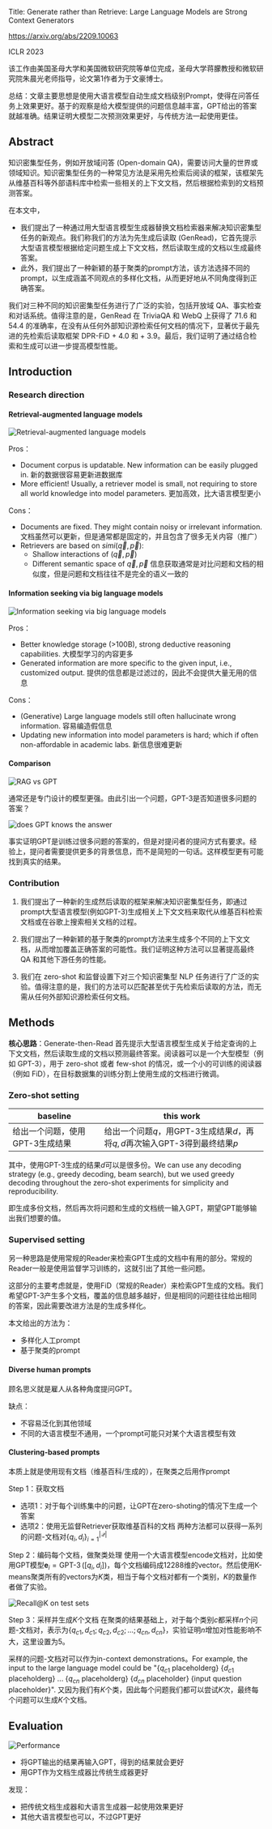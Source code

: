 Title: Generate rather than Retrieve: Large Language Models are Strong Context Generators

https://arxiv.org/abs/2209.10063

ICLR 2023

该工作由美国圣母大学和美国微软研究院等单位完成，圣母大学蒋朦教授和微软研究院朱晨光老师指导，论文第1作者为于文豪博士。

总结：文章主要思想是使用大语言模型自动生成文档级别Prompt，使得在问答任务上效果更好。基于的观察是给大模型提供的问题信息越丰富，GPT给出的答案就越准确。结果证明大模型二次预测效果更好，与传统方法一起使用更佳。

## Abstract

知识密集型任务，例如开放域问答 (Open-domain QA)，需要访问大量的世界或领域知识。知识密集型任务的一种常见方法是采用先检索后阅读的框架，该框架先从维基百科等外部语料库中检索一些相关的上下文文档，然后根据检索到的文档预测答案。

在本文中，
- 我们提出了一种通过用大型语言模型生成器替换文档检索器来解决知识密集型任务的新观点。我们称我们的方法为先生成后读取 (GenRead)，它首先提示大型语言模型根据给定问题生成上下文文档，然后读取生成的文档以生成最终答案。
- 此外，我们提出了一种新颖的基于聚类的prompt方法，该方法选择不同的prompt，以生成涵盖不同观点的多样化文档，从而更好地从不同角度得到正确答案。

我们对三种不同的知识密集型任务进行了广泛的实验，包括开放域 QA、事实检查和对话系统。值得注意的是，GenRead 在 TriviaQA 和 WebQ 上获得了 71.6 和 54.4 的准确率，在没有从任何外部知识源检索任何文档的情况下，显著优于最先进的先检索后读取框架 DPR-FiD + 4.0 和 + 3.9。最后，我们证明了通过结合检索和生成可以进一步提高模型性能。

## Introduction

### Research direction

#### Retrieval-augmented language models

![Retrieval-augmented language models](../../../../Attachments/4.%20Artificial%20intelligence/3.%20Applications/Recommender%20system/+Papers/GenRead/IMG-20240214165835256.png)

Pros：
- Document corpus is updatable. New information can be easily plugged in.
	新的数据很容易更新进数据库
- More efficient! Usually, a retriever model is small, not requiring to store all world knowledge into model parameters.
	更加高效，比大语言模型更小

Cons：
- Documents are fixed. They might contain noisy or irrelevant information.
	文档虽然可以更新，但是通常都是固定的，并且包含了很多无关内容（推广）
- Retrievers are based on $simi(\vec{q}, \vec{p})$:
	- Shallow interactions of $(\vec{q}, \vec{p})$
	- Different semantic space of $\vec{q}, \vec{p}$
	信息获取通常是对比问题和文档的相似度，但是问题和文档往往不是完全的语义一致的

#### Information seeking via big language models

![Information seeking via big language models](../../../../Attachments/4.%20Artificial%20intelligence/3.%20Applications/Recommender%20system/+Papers/GenRead/IMG-20240214165835276.png)

Pros：
- Better knowledge storage (>100B), strong deductive reasoning capabilities.
	大模型学习的内容更多
- Generated information are more specific to the given input, i.e., customized output.
	提供的信息都是过滤过的，因此不会提供大量无用的信息

Cons：
- (Generative) Large language models still often hallucinate wrong information.
	容易编造假信息
- Updating new information into model parameters is hard; which if often non-affordable in academic labs.
	新信息很难更新

#### Comparison

![RAG vs GPT](../../../../Attachments/4.%20Artificial%20intelligence/3.%20Applications/Recommender%20system/+Papers/GenRead/IMG-20240214165835299.png)

通常还是专门设计的模型更强。由此引出一个问题，GPT-3是否知道很多问题的答案？

![does GPT knows the answer](../../../../Attachments/4.%20Artificial%20intelligence/3.%20Applications/Recommender%20system/+Papers/GenRead/IMG-20240214165835315.png)

事实证明GPT是训练过很多问题的答案的，但是对提问者的提问方式有要求。经验上，提问者需要提供更多的背景信息，而不是简短的一句话。这样模型更有可能找到真实的结果。

### Contribution

1. 我们提出了一种新的生成然后读取的框架来解决知识密集型任务，即通过prompt大型语言模型(例如GPT-3)生成相关上下文文档来取代从维基百科检索文档或在谷歌上搜索相关文档的过程。

2. 我们提出了一种新颖的基于聚类的prompt方法来生成多个不同的上下文文档，从而增加覆盖正确答案的可能性。我们证明这种方法可以显著提高最终 QA 和其他下游任务的性能。

3. 我们在 zero-shot 和监督设置下对三个知识密集型 NLP 任务进行了广泛的实验。值得注意的是，我们的方法可以匹配甚至优于先检索后读取的方法，而无需从任何外部知识源检索任何文档。

## Methods

**核心思路**：Generate-then-Read 首先提示大型语言模型生成关于给定查询的上下文文档，然后读取生成的文档以预测最终答案。阅读器可以是一个大型模型（例如 GPT-3），用于 zero-shot 或者 few-shot 的情况，或一个小的可训练的阅读器（例如 FiD），在目标数据集的训练分割上使用生成的文档进行微调。

### Zero-shot setting

| baseline                        | this work |
| ------------------------------- | --------- |
| 给出一个问题，使用GPT-3生成结果 | 给出一个问题$q$，用GPT-3生成结果$d$，再将$q,d$再次输入GPT-3得到最终结果$p$          |

其中，使用GPT-3生成的结果$d$可以是很多份。We can use any decoding strategy (e.g., greedy decoding, beam search), but we used greedy decoding throughout the zero-shot experiments for simplicity and reproducibility.

即生成多份文档，然后再次将问题和生成的文档统一输入GPT，期望GPT能够输出我们想要的值。

### Supervised setting

另一种思路是使用常规的Reader来检索GPT生成的文档中有用的部分。常规的Reader一般是使用监督学习训练的，这就引出了其他一些问题。

这部分的主要考虑就是，使用FiD（常规的Reader）来检索GPT生成的文档。我们希望GPT-3产生多个文档，覆盖的信息越多越好，但是相同的问题往往给出相同的答案，因此需要改进方法是的生成多样化。

本文给出的方法为：
- 多样化人工prompt
- 基于聚类的prompt

#### Diverse human prompts

顾名思义就是雇人从各种角度提问GPT。

缺点：
- 不容易泛化到其他领域
- 不同的大语言模型不通用，一个prompt可能只对某个大语言模型有效

#### Clustering-based prompts

本质上就是使用现有文档（维基百科/生成的），在聚类之后用作prompt

Step 1：获取文档
- 选项1：对于每个训练集中的问题，让GPT在zero-shoting的情况下生成一个答案
- 选项2：使用无监督Retriever获取维基百科的文档
两种方法都可以获得一系列的问题-文档对$\left\{q_{i}, d_{i}\right\}_{i=1}^{|\mathcal{Q}|}$

Step 2：编码每个文档，做聚类处理
使用一个大语言模型encode文档对，比如使用GPT模型$\mathbf{e}_{i}=\operatorname{GPT-3}\left(\left[q_{i}, d_{i}\right]\right)$，每个文档编码成12288维的vector。然后使用K-means聚类所有的vectors为$K$类，相当于每个文档对都有一个类别，$K$的数量作者做了实验。

![Recall@K on test sets](../../../../Attachments/4.%20Artificial%20intelligence/3.%20Applications/Recommender%20system/+Papers/GenRead/IMG-20240214165835330.png)

Step 3：采样并生成$K$个文档
在聚类的结果基础上，对于每个类别$c$都采样$n$个问题-文档对，表示为$\left\{q_{c 1}, d_{c 1} ; q_{c 2}, d_{c 2} ; \ldots ; q_{c n}, d_{c n}\right\}$，实验证明$n$增加对性能影响不大，这里设置为5。

采样的问题-文档对可以作为in-context demonstrations。For example, the input to the
large language model could be "{$q_{c1}$ placeholderg} {$d_{c1}$ placeholderg} ... {$q_{cn}$ placeholderg} {$d_{cn}$
placeholder} {input question placeholder}". 又因为我们有$K$个类，因此每个问题我们都可以尝试$K$次，最终每个问题可以生成$K$个文档。

## Evaluation

![Performance](../../../../Attachments/4.%20Artificial%20intelligence/3.%20Applications/Recommender%20system/+Papers/GenRead/IMG-20240214165835342.png)

- 将GPT输出的结果再输入GPT，得到的结果就会更好
- 用GPT作为文档生成器比传统生成器更好

发现：
- 把传统文档生成器和大语言生成器一起使用效果更好
- 其他大语言模型也可以，不过GPT更好










